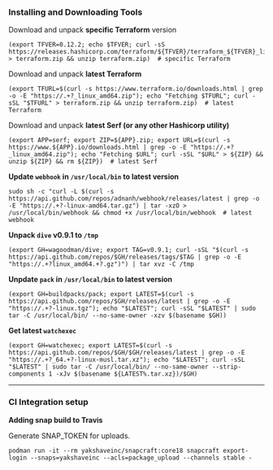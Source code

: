 ### Installing and Downloading Tools
Download and unpack **specific Terraform** version
```
(export TFVER=0.12.2; echo $TFVER; curl -sS https://releases.hashicorp.com/terraform/${TFVER}/terraform_${TFVER}_linux_amd64.zip > terraform.zip && unzip terraform.zip)  # specific Terraform
```
Download and unpack **latest Terraform**
```
(export TFURL=$(curl -s https://www.terraform.io/downloads.html | grep -o -E "https://.+?_linux_amd64.zip"); echo "Fetching $TFURL"; curl -sSL "$TFURL" > terraform.zip && unzip terraform.zip)  # latest Terraform
```
Download and unpack **latest Serf (or any other Hashicorp utility)**
```
(export APP=serf; export ZIP=${APP}.zip; export URL=$(curl -s https://www.${APP}.io/downloads.html | grep -o -E "https://.+?_linux_amd64.zip"); echo "Fetching $URL"; curl -sSL "$URL" > ${ZIP} && unzip ${ZIP} && rm ${ZIP})  # latest Serf
```

**Update `webhook` in `/usr/local/bin` to latest version**
```
sudo sh -c "curl -L $(curl -s https://api.github.com/repos/adnanh/webhook/releases/latest | grep -o -E "https://.+?-linux-amd64.tar.gz") | tar -xzO > /usr/local/bin/webhook && chmod +x /usr/local/bin/webhook  # latest webhook
```

**Unpack `dive` v0.9.1 to `/tmp`**
```
(export GH=wagoodman/dive; export TAG=v0.9.1; curl -sSL "$(curl -s https://api.github.com/repos/$GH/releases/tags/$TAG | grep -o -E "https://.+?linux_amd64.+?.gz")") | tar xvz -C /tmp
```

**Unpdate `pack` in `/usr/local/bin` to latest version**
```
(export GH=buildpacks/pack; export LATEST=$(curl -s https://api.github.com/repos/$GH/releases/latest | grep -o -E "https://.+?-linux.tgz"); echo "$LATEST"; curl -sSL "$LATEST" | sudo tar -C /usr/local/bin/ --no-same-owner -xzv $(basename $GH))
```

**Get latest `watchexec`**
```
(export GH=watchexec; export LATEST=$(curl -s https://api.github.com/repos/$GH/$GH/releases/latest | grep -o -E "https://.+?_64.+?-linux-musl.tar.xz"); echo "$LATEST"; curl -sSL "$LATEST" | sudo tar -C /usr/local/bin/ --no-same-owner --strip-components 1 -xJv $(basename ${LATEST%.tar.xz})/$GH)
```

---

### CI Integration setup

**Adding snap build to Travis**

Generate SNAP_TOKEN for uploads.
```
podman run -it --rm yakshaveinc/snapcraft:core18 snapcraft export-login --snaps=yakshaveinc --acls=package_upload --channels stable -
```
